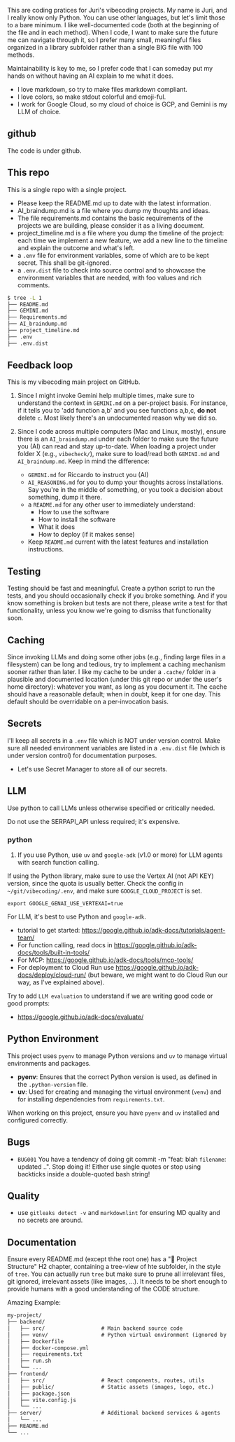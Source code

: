 This are coding pratices for Juri's vibecoding projects.
My name is Juri, and I really know only Python. You can use other languages, but let's limit those to a bare minimum.
I like well-documented code (both at the beginning of the file and in each method).
When I code, I want to make sure the future me can navigate through it, so I prefer many small,
meaningful files organized in a library subfolder rather than a single BIG file with 100 methods.

Maintainability is key to me, so I prefer code that I can someday put my hands on without having an AI explain to me what it does.

* I love markdown, so try to make files markdown compliant.
* I love colors, so make stdout colorful and emoji-ful.
* I work for Google Cloud, so my cloud of choice is GCP, and Gemini is my LLM of choice.

## github

The code is under github.

## This repo

This is a single repo with a single project. 
* Please keep the README.md up to date with the latest information.
* AI_braindump.md is a file where you dump my thoughts and ideas.
* The file requirements.md contains the basic requirements of the projects we are building, please consider it as a living document.
* project_timeline.md is a file where you dump the timeline of the project: each time we implement a new feature, we add a new line to the timeline and explain the outcome and what's left.
* a `.env` file for environment variables, some of which are to be kept secret. This shall be git-ignored.
* a `.env.dist` file to check into source control and to showcase the environment variables that are needed, with foo values and rich comments.



```bash
$ tree -L 1
├── README.md
├── GEMINI.md
├── Requirements.md
├── AI_braindump.md
├── project_timeline.md
├── .env
├── .env.dist
```

## Feedback loop

This is my vibecoding main project on GitHub.

1. Since I might invoke Gemini help multiple times, make sure to understand the context in `GEMINI.md` on a per-project basis. For instance, if it tells you to 'add function a,b' and you see functions a,b,c, **do not** delete `c`. Most likely there's an undocumented reason why we did so.

2. Since I code across multiple computers (Mac and Linux, mostly), ensure there is an `AI_braindump.md` under each folder to make sure the future you (AI) can read and stay up-to-date. When loading a project under folder X (e.g., `vibecheck/`), make sure to load/read both `GEMINI.md` and `AI_braindump.md`. Keep in mind the difference:
    * `GEMINI.md` for Riccardo to instruct you (AI)
    * `AI_REASONING.md` for you to dump your thoughts across installations. Say you're in the middle of something, or you took a decision about something, dump it there.
    * a `README.md` for any other user to immediately understand:
        * How to use the software
        * How to install the software
        * What it does
        * How to deploy (if it makes sense)
    * Keep `README.md` current with the latest features and installation instructions.



## Testing

Testing should be fast and meaningful. Create a python script to run the tests, and you should occasionally check if you broke something.
And if you know something is broken but tests are not there, please write a test for that functionality, unless you know we're going to dismiss that functionality soon.

## Caching

Since invoking LLMs and doing some other jobs (e.g., finding large files in a filesystem) can be long and tedious, try to implement a caching mechanism sooner rather than later. I like my cache to be under a `.cache/` folder in a plausible and documented location (under this git repo or under the user's home directory): whatever you want, as long as you document it. The cache should have a reasonable default; when in doubt, keep it for one day. This default should be overridable on a per-invocation basis.

## Secrets

I'll keep all secrets in a `.env` file which is NOT under version control. Make sure all needed environment variables are listed in a `.env.dist` file (which is under version control) for documentation purposes.

* Let's use Secret Manager to store all of our secrets.

## LLM

Use python to call LLMs unless otherwise specified or critically needed. 

Do not use the SERPAPI_API unless required; it's expensive.

### python

1. If you use Python, use `uv` and `google-adk` (v1.0 or more) for LLM agents with search function calling.

If using the Python library, make sure to use the Vertex AI (not API KEY) version, since the quota is usually better.
Check the config in `~/git/vibecoding/.env`, and make sure `GOOGLE_CLOUD_PROJECT` is set.
```
export GOOGLE_GENAI_USE_VERTEXAI=true
```

For LLM, it's best to use Python and `google-adk`.
* tutorial to get started: https://google.github.io/adk-docs/tutorials/agent-team/
* For function calling, read docs in https://google.github.io/adk-docs/tools/built-in-tools/
* For MCP: https://google.github.io/adk-docs/tools/mcp-tools/
* For deployment to Cloud Run use https://google.github.io/adk-docs/deploy/cloud-run/ (but beware, we might want to
  do Cloud Run our way, as I've explained above).

Try to add `LLM evaluation` to understand if we are writing good code or good prompts:

* https://google.github.io/adk-docs/evaluate/


## Python Environment

This project uses `pyenv` to manage Python versions and `uv` to manage virtual environments and packages.

* **pyenv**: Ensures that the correct Python version is used, as defined in the `.python-version` file.
* **uv**: Used for creating and managing the virtual environment (`venv`) and for installing dependencies from `requirements.txt`.

When working on this project, ensure you have `pyenv` and `uv` installed and configured correctly.


## Bugs

* `BUG001` You have a tendency of doing git commit -m "feat: blah `filename`: updated ..".  Stop doing it! Either use single quotes or stop using backticks inside a double-quoted bash string!

## Quality

* use `gitleaks detect -v` and `markdownlint` for ensuring MD quality and no secrets are around.

## Documentation

Ensure every README.md (except thhe root one) has a "📁 Project Structure" H2 chapter, containing a tree-view of hte subfolder, in the style of `tree`. You can actually run `tree` but make sure to prune all irrelevant files, git ignored, irrelevant assets (like images, ...). It needs to be short enough to provide humans with a good understanding of the CODE structure.


Amazing Example:

```markdown
my-project/
├── backend/
│   ├── src/                  # Main backend source code
│   ├── venv/                 # Python virtual environment (ignored by git)
│   ├── Dockerfile
│   ├── docker-compose.yml
│   ├── requirements.txt
│   ├── run.sh
│   └── ...
├── frontend/
│   ├── src/                  # React components, routes, utils
│   ├── public/               # Static assets (images, logo, etc.)
│   ├── package.json
│   ├── vite.config.js
│   └── ...
├── server/                   # Additional backend services & agents
│   └── ...
├── README.md
└── ...
```
